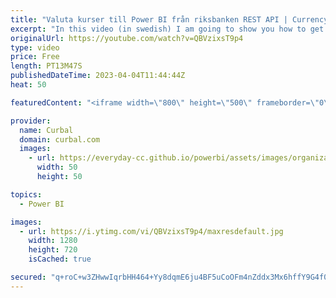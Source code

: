 ```yaml
---
title: "Valuta kurser till Power BI från riksbanken REST API | Currency rates from Swedish central bank API"
excerpt: "In this video (in swedish) I am going to show you how to get currency rates from Swedish central bank API  Test rest api: https://developer.api-test.riksbank.se/ SeriesId; https://www.riksbank.se/sv/statistik/sok-rantor--valutakurser/oppet-api/serier-for-webbservices/  Join this channel membership to"
originalUrl: https://youtube.com/watch?v=QBVzixsT9p4
type: video
price: Free
length: PT13M47S
publishedDateTime: 2023-04-04T11:44:44Z
heat: 50

featuredContent: "<iframe width=\"800\" height=\"500\" frameborder=\"0\" src=\"https://www.youtube.com/embed/QBVzixsT9p4\" allow=\"accelerometer; autoplay; encrypted-media; gyroscope; picture-in-picture\" allowfullscreen></iframe>"

provider:
  name: Curbal
  domain: curbal.com
  images:
    - url: https://everyday-cc.github.io/powerbi/assets/images/organizations/curbal.com-50x50.jpg
      width: 50
      height: 50

topics:
  - Power BI

images:
  - url: https://i.ytimg.com/vi/QBVzixsT9p4/maxresdefault.jpg
    width: 1280
    height: 720
    isCached: true

secured: "q+roC+w3ZHwwIqrbHH464+Yy8dqmE6ju4BF5uCoOFm4nZddx3Mx6hffY9G4f0hZRAO5PIYe7uCv/NAMuOrMcfJSQgGk2MSavSsxA3q3nkm4kIGlfis1nKjLO+fk2sxKR6KwE4LT+8nGUS/hjDjLWWNq+jo2MeHY/vo1ADLM3FK/qBlV5rKxkRTdaNSMi8TtNKu6kQCgSaYN/zIcj2UzkbK1ORmmxHkxxoG13iqlmb0dZpYheGdnp3LZrsCEb0jRmJyRCH88hx7BpNOaEct2GRbYuVtMhW8XSlQcMSXthYBaLNR6jlT21uLJoJCF1Uz43oA4tJzgR6oyeikqWt2pnfgIKa6wbYrS1FDqyBsulV8hvQf3YvJDb7th58J/Zmx4D9cPezANYHiV32uBVrC7Dt9fWpQ+b4vkBuorY+3s2XLw=;9p58LZfF5y50MI5VHSm+xw=="
---
```


